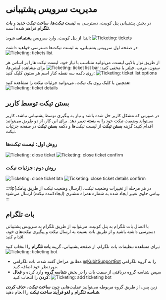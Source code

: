 # مدیریت سرویس پشتیبانی

در بخش پشتیبانی پنل کوبیت، دسترسی به **لیست تیکت‌ها**، **ساخت تیکت جدید** و **بات تلگرام** فراهم شده است.

ابتدا از پنل کوبیت، وارد سرویس **پشتیبانی** شوید:
![Ticketing: tickets](ticketing.png)

در صفحه اول سرویس پشتیبانی، به لیست تیکت‌ها دسترسی خواهید داشت:
![Ticketing: tickets list](tickets-list.png)

از طریق نوار بالایی لیست، می‌توانید متناسب با نیاز خود، لیست تیکت هارا بر اساس هر ستون، مرتب، فیلتر یا مخفی کنید:
![Ticketing: ticket list bar](ticket-list-bar.png)
برای مشاهده آپشن‌ها، روی دکمه سه نقطه کنار اسم هر ستون کلیک کنید:
![Ticketing: ticket list options](ticket-list-options.png)

همچنین با کلیک روی یک تیکت، می‌توانید جزئیات تیکت را مشاهده کنید:
![Ticketing: ticket details](ticket-details.png)

## بستن تیکت توسط کاربر

در صورتی که مشکل کاربر حل شده باشد و نیاز به پیگیری توسط پشتببانی نباشد، کاربر می‌تواند وضعیت تیکت خود را به **بسته** تغییر دهد.
برای این کار، از دو طریق می‌توانید اقدام کنید: گزینه **بستن تیکت** از لیست تیکت‌ها و دکمه **بستن تیکت** در صفحه جزئیات تیکت.

### روش اول: لیست تیکت‌ها

![Ticketing: close ticket](close-ticket.png)
![Ticketing: close ticket confirm](close-ticket-confirm.png)

### روش دوم: جزئیات تیکت

![Ticketing: close ticket btn](close-ticket-btn.png)
![Ticketing: close ticket details confirm](close-ticket-details-confirm.png)

:::tip[ارسال وضعیت تیکت از طریق پیامک]
در هر مرحله از تغییرات وضعیت تیکت، پیامی حاوی تغییر ایجاد شده به شماره همراه مشتری (ایجادکننده تیکت) ارسال می‌شود.
:::

## بات تلگرام

با اتصال بات تلگرام به پنل کوبیت، می‌توانید از طریق تلگرام به سرویس پشتیبانی دسترسی داشته باشید و از طریق بات نسبت به ارسال تیکت و پیگیری تیکت‌های خود، اقدام کنید.

برای مشاهده تنظیمات بات تلگرام، از صفحه پشتیبانی، گزینه **بات تلگرام** را انتخاب کنید:
![Ticketing: ticketing bot](ticketing-bot.png)

- مطابق مراحل گفته شده، بات تلگرامی [@KubitSupportBot](https://t.me/KubitSupportBot) را به گروه تلگرامی موردنظر خود اضافه کنید.
- سپس شناسه گروه دریافتی از سمت بات را در بخش **شناسه گروه** وارد کرده و **فعال کردن** را انتخاب کنید:
  ![Ticketing: add ticketing bot](add-ticketing-bot.png)

زین پس، از طریق گروه مربوطه می‌توانید عملیت‌هایی چون **ساخت تیکت**، **حذف کردن شناسه تلگرام** و **لغو فرآیند ساخت تیکت** را انجام دهید.
